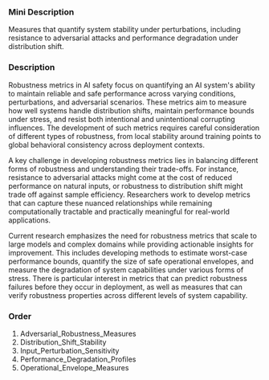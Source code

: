 ### Mini Description

Measures that quantify system stability under perturbations, including resistance to adversarial attacks and performance degradation under distribution shift.

### Description

Robustness metrics in AI safety focus on quantifying an AI system's ability to maintain reliable and safe performance across varying conditions, perturbations, and adversarial scenarios. These metrics aim to measure how well systems handle distribution shifts, maintain performance bounds under stress, and resist both intentional and unintentional corrupting influences. The development of such metrics requires careful consideration of different types of robustness, from local stability around training points to global behavioral consistency across deployment contexts.

A key challenge in developing robustness metrics lies in balancing different forms of robustness and understanding their trade-offs. For instance, resistance to adversarial attacks might come at the cost of reduced performance on natural inputs, or robustness to distribution shift might trade off against sample efficiency. Researchers work to develop metrics that can capture these nuanced relationships while remaining computationally tractable and practically meaningful for real-world applications.

Current research emphasizes the need for robustness metrics that scale to large models and complex domains while providing actionable insights for improvement. This includes developing methods to estimate worst-case performance bounds, quantify the size of safe operational envelopes, and measure the degradation of system capabilities under various forms of stress. There is particular interest in metrics that can predict robustness failures before they occur in deployment, as well as measures that can verify robustness properties across different levels of system capability.

### Order

1. Adversarial_Robustness_Measures
2. Distribution_Shift_Stability
3. Input_Perturbation_Sensitivity
4. Performance_Degradation_Profiles
5. Operational_Envelope_Measures
